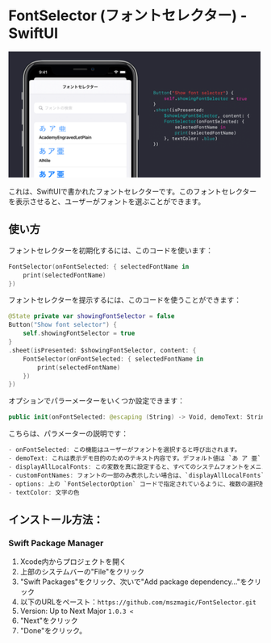 #  FontSelector (フォントセレクター) - SwiftUI

<img width="500" alt="image" src="https://raw.githubusercontent.com/mszmagic/FontSelector/main/social-image.png">

これは、SwiftUIで書かれたフォントセレクターです。このフォントセレクターを表示させると、ユーザーがフォントを選ぶことができます。

## 使い方

フォントセレクターを初期化するには、このコードを使います：

```swift
FontSelector(onFontSelected: { selectedFontName in
    print(selectedFontName)
})
```

フォントセレクターを提示するには、このコードを使うことができます：

```swift
@State private var showingFontSelector = false
Button("Show font selector") {
    self.showingFontSelector = true
}
.sheet(isPresented: $showingFontSelector, content: {
    FontSelector(onFontSelected: { selectedFontName in
        print(selectedFontName)
    })
})
```

オプションでパラーメーターをいくつか設定できます：

```swift
public init(onFontSelected: @escaping (String) -> Void, demoText: String = "あ ア 亜", displayAllLocalFonts: Bool = true, customFontNames: [String] = [], options: [FontSelectorOption] = [.displayFontNameAsSubtitle])
```

こちらは、パラメーターの説明です：

```swift
- onFontSelected: この機能はユーザーがフォントを選択すると呼び出されます。
- demoText: これは表示デモ目的のためのテキスト内容です。デフォルト値は `あ ア 亜` に設定されています
- displayAllLocalFonts: この変数を真に設定すると、すべてのシステムフォントをメニューに表示します。
- customFontNames: フォントの一部のみ表示したい場合は、`displayAllLocalFonts` を偽に設定し、フォントを選択して `customFontNames` に追加してください。
- options: 上の `FontSelectorOption` コードで指定されているように、複数の選択肢から選択することができます。
- textColor: 文字の色
```


## インストール方法：

### Swift Package Manager

1. Xcode内からプロジェクトを開く
2. 上部のシステムバーの"File"をクリック
3. "Swift Packages"をクリック、次いで"Add package dependency…"をクリック
4. 以下のURLをペースト：`https://github.com/mszmagic/FontSelector.git`
5. Version: Up to Next Major `1.0.3 <`
6. "Next"をクリック
7. "Done"をクリック。

